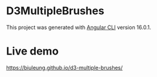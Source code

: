 # D3MultipleBrushes

This project was generated with [Angular CLI](https://github.com/angular/angular-cli) version 16.0.1.

# Live demo
https://biuleung.github.io/d3-multiple-brushes/

